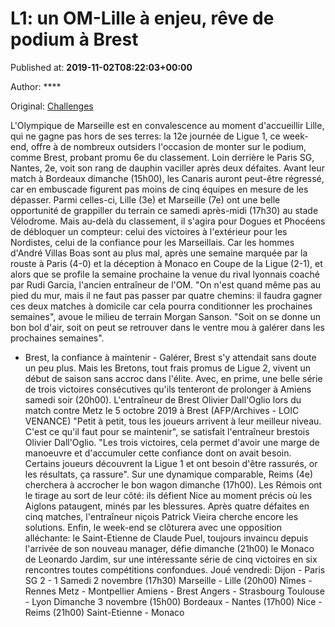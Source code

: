 
# L1: un OM-Lille à enjeu, rêve de podium à Brest

Published at: **2019-11-02T08:22:03+00:00**

Author: ****

Original: [Challenges](https://www.challenges.fr/sport/l1-un-om-lille-a-enjeu-reve-de-podium-a-brest_682816)

L'Olympique de Marseille est en convalescence au moment d'accueillir Lille, qui ne gagne pas hors de ses terres: la 12e journée de Ligue 1, ce week-end, offre à de nombreux outsiders l'occasion de monter sur le podium, comme Brest, probant promu 6e du classement.
Loin derrière le Paris SG, Nantes, 2e, voit son rang de dauphin vaciller après deux défaites. Avant leur match à Bordeaux dimanche (15h00), les Canaris auront peut-être régressé, car en embuscade figurent pas moins de cinq équipes en mesure de les dépasser.
Parmi celles-ci, Lille (3e) et Marseille (7e) ont une belle opportunité de grappiller du terrain ce samedi après-midi (17h30) au stade Vélodrome.
Mais au-delà du classement, il s'agira pour Dogues et Phocéens de débloquer un compteur: celui des victoires à l'extérieur pour les Nordistes, celui de la confiance pour les Marseillais.
Car les hommes d'André Villas Boas sont au plus mal, après une semaine marquée par la rouste à Paris (4-0) et la déception à Monaco en Coupe de la Ligue (2-1), et alors que se profile la semaine prochaine la venue du rival lyonnais coaché par Rudi Garcia, l'ancien entraîneur de l'OM.
"On n'est quand même pas au pied du mur, mais il ne faut pas passer par quatre chemins: il faudra gagner ces deux matches à domicile car cela pourra conditionner les prochaines semaines", avoue le milieu de terrain Morgan Sanson. "Soit on se donne un bon bol d'air, soit on peut se retrouver dans le ventre mou à galérer dans les prochaines semaines".
- Brest, la confiance à maintenir -
Galérer, Brest s'y attendait sans doute un peu plus. Mais les Bretons, tout frais promus de Ligue 2, vivent un début de saison sans accroc dans l'élite. Avec, en prime, une belle série de trois victoires consécutives qu'ils tenteront de prolonger à Amiens samedi soir (20h00).
L'entraîneur de Brest Olivier Dall'Oglio lors du match contre Metz le 5 octobre 2019 à Brest (AFP/Archives - LOIC VENANCE)
"Petit à petit, tous les joueurs arrivent à leur meilleur niveau. C'est ce qu'il faut pour se maintenir", se satisfait l'entraîneur brestois Olivier Dall'Oglio. "Les trois victoires, cela permet d'avoir une marge de manoeuvre et d'accumuler cette confiance dont on avait besoin. Certains joueurs découvrent la Ligue 1 et ont besoin d'être rassurés, or les résultats, ça rassure".
Sur une dynamique comparable, Reims (4e) cherchera à accrocher le bon wagon dimanche (17h00). Les Rémois ont le tirage au sort de leur côté: ils défient Nice au moment précis où les Aiglons pataugent, minés par les blessures. Après quatre défaites en cinq matches, l'entraîneur niçois Patrick Vieira cherche encore les solutions.
Enfin, le week-end se clôturera avec une opposition alléchante: le Saint-Etienne de Claude Puel, toujours invaincu depuis l'arrivée de son nouveau manager, défie dimanche (21h00) le Monaco de Leonardo Jardim, sur une intéressante série de cinq victoires en six rencontres toutes compétitions confondues.
Joué vendredi: Dijon - Paris SG 2 - 1
Samedi 2 novembre
(17h30) Marseille - Lille
(20h00) Nîmes - Rennes
Metz - Montpellier
Amiens - Brest
Angers - Strasbourg
Toulouse - Lyon
Dimanche 3 novembre
(15h00) Bordeaux - Nantes
(17h00) Nice - Reims
(21h00) Saint-Etienne - Monaco
